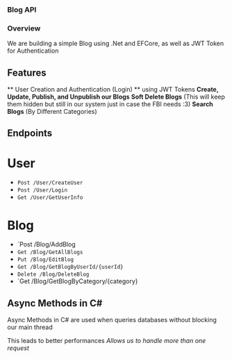 ### Blog API

### Overview
We are building a simple Blog using .Net and EFCore, as well as JWT Token for Authentication

## Features

** User Creation and Authentication (Login) ** using JWT Tokens
**Create, Update, Publish, and Unpublish our Blogs**
**Soft Delete Blogs** (This will keep them hidden but still in our system just in case the FBI needs :3)
**Search Blogs** (By Different Categories)

## Endpoints 
# User

- `Post /User/CreateUser`
- `Post /User/Login`
- `Get /User/GetUserInfo`

# Blog
- `Post /Blog/AddBlog
- `Get /Blog/GetAllBlogs`
- `Put /Blog/EditBlog`
- `Get /Blog/GetBlogByUserId/{userId}`
- `Delete /Blog/DeleteBlog`
- `Get /Blog/GetBlogByCategory/{category}

## Async Methods in C#

Async Methods in C# are used when queries databases without blocking our main thread

This leads to better performances *Allows us to handle more than one request*

